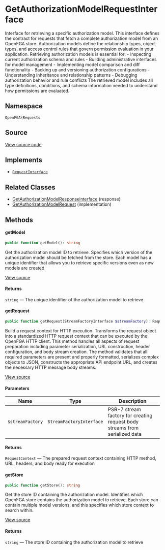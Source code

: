# GetAuthorizationModelRequestInterface

Interface for retrieving a specific authorization model. This interface defines the contract for requests that fetch a complete authorization model from an OpenFGA store. Authorization models define the relationship types, object types, and access control rules that govern permission evaluation in your application. Retrieving authorization models is essential for: - Inspecting current authorization schema and rules - Building administrative interfaces for model management - Implementing model comparison and diff functionality - Backing up and versioning authorization configurations - Understanding inheritance and relationship patterns - Debugging authorization behavior and rule conflicts The retrieved model includes all type definitions, conditions, and schema information needed to understand how permissions are evaluated.

## Namespace
`OpenFGA\Requests`

## Source
[View source code](https://github.com/evansims/openfga-php/blob/main/src/Requests/GetAuthorizationModelRequestInterface.php)

## Implements
* [`RequestInterface`](RequestInterface.md)

## Related Classes
* [GetAuthorizationModelResponseInterface](Responses/GetAuthorizationModelResponseInterface.md) (response)
* [GetAuthorizationModelRequest](Requests/GetAuthorizationModelRequest.md) (implementation)



## Methods

                                                
#### getModel


```php
public function getModel(): string
```

Get the authorization model ID to retrieve. Specifies which version of the authorization model should be fetched from the store. Each model has a unique identifier that allows you to retrieve specific versions even as new models are created.

[View source](https://github.com/evansims/openfga-php/blob/main/src/Requests/GetAuthorizationModelRequestInterface.php#L40)


#### Returns
`string` — The unique identifier of the authorization model to retrieve
#### getRequest


```php
public function getRequest(StreamFactoryInterface $streamFactory): RequestContext
```

Build a request context for HTTP execution. Transforms the request object into a standardized HTTP request context that can be executed by the OpenFGA HTTP client. This method handles all aspects of request preparation including parameter serialization, URL construction, header configuration, and body stream creation. The method validates that all required parameters are present and properly formatted, serializes complex objects to JSON, constructs the appropriate API endpoint URL, and creates the necessary HTTP message body streams.

[View source](https://github.com/evansims/openfga-php/blob/main/src/Requests/RequestInterface.php#L57)

#### Parameters
| Name | Type | Description |
|------|------|-------------|
| `$streamFactory` | `StreamFactoryInterface` | PSR-7 stream factory for creating request body streams from serialized data |

#### Returns
`RequestContext` — The prepared request context containing HTTP method, URL, headers, and body ready for execution
#### getStore


```php
public function getStore(): string
```

Get the store ID containing the authorization model. Identifies which OpenFGA store contains the authorization model to retrieve. Each store can contain multiple model versions, and this specifies which store context to search within.

[View source](https://github.com/evansims/openfga-php/blob/main/src/Requests/GetAuthorizationModelRequestInterface.php#L51)


#### Returns
`string` — The store ID containing the authorization model to retrieve
